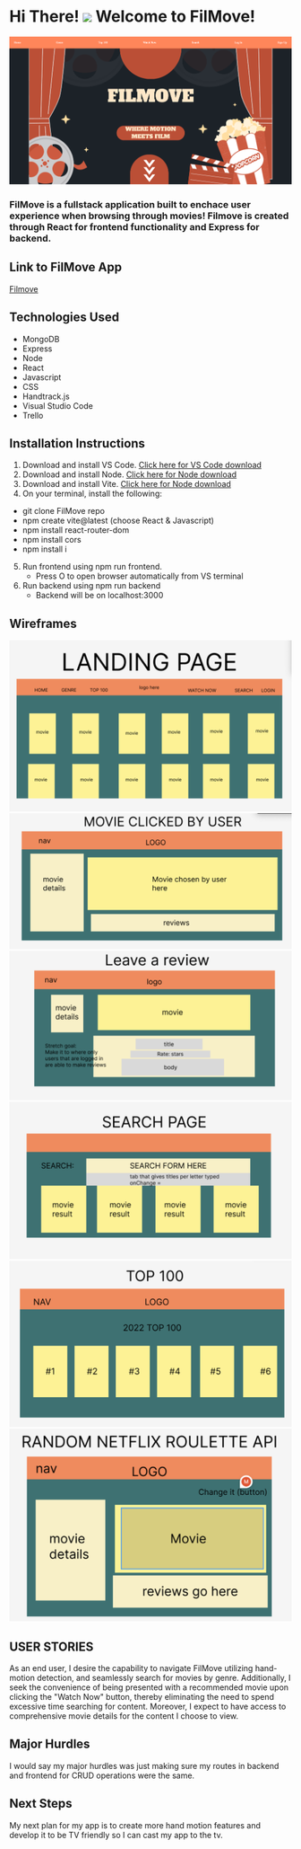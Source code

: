 Hi There! ![](https://user-images.githubusercontent.com/18350557/176309783-0785949b-9127-417c-8b55-ab5a4333674e.gif) Welcome to FilMove!
========================================================================================================================================

![](SS.png)
### FilMove is a fullstack application built to enchace user experience when browsing through movies! Filmove is created through React for frontend functionality and Express for backend. 


## Link to FilMove App
[Filmove](https://filmove.herokuapp.com/)

## Technologies Used
* MongoDB
* Express
* Node
* React 
* Javascript
* CSS
* Handtrack.js
* Visual Studio Code
* Trello

## Installation Instructions
1. Download and install VS Code. [Click here for VS Code download](https://code.visualstudio.com/Download)
2. Download and install Node. [Click here for Node download](https://nodejs.org/en/download)
3. Download and install Vite. [Click here for Node download](https://vitejs.dev/config/)
4. On your terminal, install the following:
* git clone FilMove repo
* npm create vite@latest (choose React & Javascript)
* npm install react-router-dom
* npm install cors
* npm install i
5. Run frontend using npm run frontend. 
    * Press O to open browser automatically from VS terminal
6. Run backend using npm run backend
    * Backend will be on localhost:3000

## Wireframes
![](Landing.png)
![](Movie.png)
![](Review.png)
![](Search.png)
![](Top100.png)
![](Watch.png)

## USER STORIES
As an end user, I desire the capability to navigate FilMove utilizing hand-motion detection, and seamlessly search for movies by genre. Additionally, I seek the convenience of being presented with a recommended movie upon clicking the "Watch Now" button, thereby eliminating the need to spend excessive time searching for content. Moreover, I expect to have access to comprehensive movie details for the content I choose to view.

## Major Hurdles
I would say my major hurdles was just making sure my routes in backend and frontend for CRUD operations were the same.

## Next Steps
My next plan for my app is to create more hand motion features and develop it to be TV friendly so I can cast my app to the tv.

